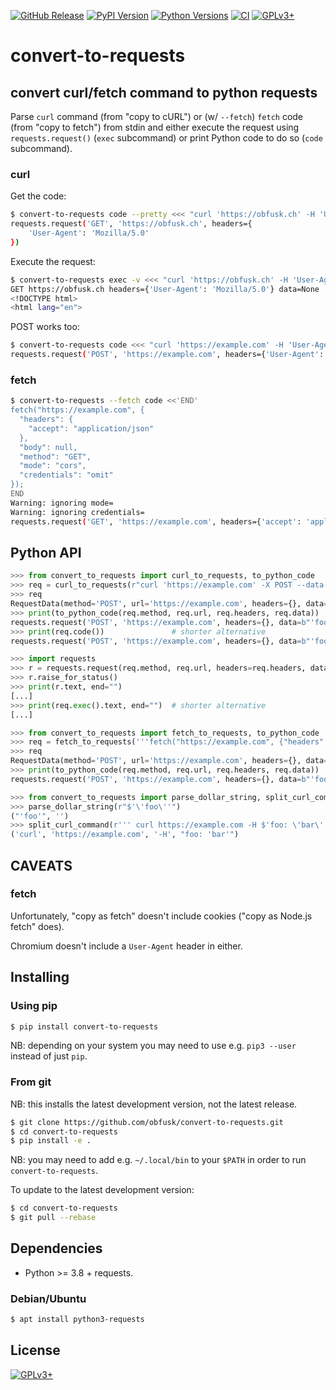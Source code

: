 <!-- SPDX-FileCopyrightText: 2022 FC Stegerman <flx@obfusk.net> -->
<!-- SPDX-License-Identifier: GPL-3.0-or-later -->

[![GitHub Release](https://img.shields.io/github/release/obfusk/convert-to-requests.svg?logo=github)](https://github.com/obfusk/convert-to-requests/releases)
[![PyPI Version](https://img.shields.io/pypi/v/convert-to-requests.svg)](https://pypi.python.org/pypi/convert-to-requests)
[![Python Versions](https://img.shields.io/pypi/pyversions/convert-to-requests.svg)](https://pypi.python.org/pypi/convert-to-requests)
[![CI](https://github.com/obfusk/convert-to-requests/workflows/CI/badge.svg)](https://github.com/obfusk/convert-to-requests/actions?query=workflow%3ACI)
[![GPLv3+](https://img.shields.io/badge/license-GPLv3+-blue.svg)](https://www.gnu.org/licenses/gpl-3.0.html)

<!--
<a href="https://repology.org/project/convert-to-requests/versions">
  <img src="https://repology.org/badge/vertical-allrepos/convert-to-requests.svg?header="
    alt="Packaging status" align="right" />
</a>

<a href="https://repology.org/project/python:convert-to-requests/versions">
  <img src="https://repology.org/badge/vertical-allrepos/python:convert-to-requests.svg?header="
    alt="Packaging status" align="right" />
</a>
-->

# convert-to-requests

## convert curl/fetch command to python requests

Parse `curl` command (from "copy to cURL") or (w/ `--fetch`) `fetch` code (from
"copy to fetch") from stdin and either execute the request using
`requests.request()` (`exec` subcommand) or print Python code to do so (`code`
subcommand).

### curl

Get the code:

```bash
$ convert-to-requests code --pretty <<< "curl 'https://obfusk.ch' -H 'User-Agent: Mozilla/5.0'"
requests.request('GET', 'https://obfusk.ch', headers={
    'User-Agent': 'Mozilla/5.0'
})
```

Execute the request:

```bash
$ convert-to-requests exec -v <<< "curl 'https://obfusk.ch' -H 'User-Agent: Mozilla/5.0'" | head -2
GET https://obfusk.ch headers={'User-Agent': 'Mozilla/5.0'} data=None
<!DOCTYPE html>
<html lang="en">
```

POST works too:

```bash
$ convert-to-requests code <<< "curl 'https://example.com' -H 'User-Agent: Mozilla/5.0' -H 'Accept: application/json' -X POST --data-raw foo"
requests.request('POST', 'https://example.com', headers={'User-Agent': 'Mozilla/5.0', 'Accept': 'application/json'}, data=b'foo')
```

### fetch

```bash
$ convert-to-requests --fetch code <<'END'
fetch("https://example.com", {
  "headers": {
    "accept": "application/json"
  },
  "body": null,
  "method": "GET",
  "mode": "cors",
  "credentials": "omit"
});
END
Warning: ignoring mode=
Warning: ignoring credentials=
requests.request('GET', 'https://example.com', headers={'accept': 'application/json'})
```

## Python API

```python
>>> from convert_to_requests import curl_to_requests, to_python_code
>>> req = curl_to_requests(r"curl 'https://example.com' -X POST --data-raw $'\'foo\''")
>>> req
RequestData(method='POST', url='https://example.com', headers={}, data=b"'foo'", ignored=[])
>>> print(to_python_code(req.method, req.url, req.headers, req.data))
requests.request('POST', 'https://example.com', headers={}, data=b"'foo'")
>>> print(req.code())               # shorter alternative
requests.request('POST', 'https://example.com', headers={}, data=b"'foo'")
```

```python
>>> import requests
>>> r = requests.request(req.method, req.url, headers=req.headers, data=req.data)
>>> r.raise_for_status()
>>> print(r.text, end="")
[...]
>>> print(req.exec().text, end="")  # shorter alternative
[...]
```

```python
>>> from convert_to_requests import fetch_to_requests, to_python_code
>>> req = fetch_to_requests('''fetch("https://example.com", {"headers": {}, "method": "POST", "body": "'foo'"});''')
>>> req
RequestData(method='POST', url='https://example.com', headers={}, data=b"'foo'", ignored=[])
>>> print(to_python_code(req.method, req.url, req.headers, req.data))
requests.request('POST', 'https://example.com', headers={}, data=b"'foo'")
```

```python
>>> from convert_to_requests import parse_dollar_string, split_curl_command
>>> parse_dollar_string(r"$'\'foo\''")
("'foo'", '')
>>> split_curl_command(r''' curl https://example.com -H $'foo: \'bar\'' ''')
('curl', 'https://example.com', '-H', "foo: 'bar'")
```

## CAVEATS

### fetch

Unfortunately, "copy as fetch" doesn't include cookies ("copy as Node.js fetch"
does).

Chromium doesn't include a `User-Agent` header in either.

## Installing

### Using pip

```bash
$ pip install convert-to-requests
```

NB: depending on your system you may need to use e.g. `pip3 --user`
instead of just `pip`.

### From git

NB: this installs the latest development version, not the latest
release.

```bash
$ git clone https://github.com/obfusk/convert-to-requests.git
$ cd convert-to-requests
$ pip install -e .
```

NB: you may need to add e.g. `~/.local/bin` to your `$PATH` in order
to run `convert-to-requests`.

To update to the latest development version:

```bash
$ cd convert-to-requests
$ git pull --rebase
```

## Dependencies

* Python >= 3.8 + requests.

### Debian/Ubuntu

```bash
$ apt install python3-requests
```

## License

[![GPLv3+](https://www.gnu.org/graphics/gplv3-127x51.png)](https://www.gnu.org/licenses/gpl-3.0.html)

<!-- vim: set tw=70 sw=2 sts=2 et fdm=marker : -->
